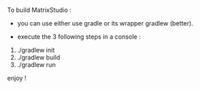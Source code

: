 To build MatrixStudio :

* you can use either use gradle or its wrapper gradlew (better).

* execute the 3 following steps in a console :
1) ./gradlew init
2) ./gradlew build
3) ./gradlew run

enjoy !
